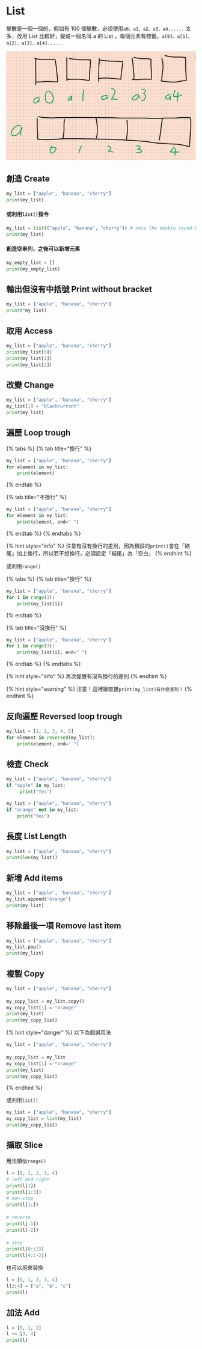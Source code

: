 # List

變數是一個一個的，假如有 100 個變數，必須使用`a0、a1、a2、a3、a4......` 太多，改用 List 比較好，變成一個名叫 a 的 List ，每個元素有標籤，`a[0]、a[1]、a[2]、a[3]、a[4]......`

![](../../.gitbook/assets/image%20%2840%29.png)

## 創造 Create

```python
my_list = ["apple", "banana", "cherry"]
print(my_list)
```

#### 或利用`list()`指令

```python
my_list = list(("apple", "banana", "cherry")) # note the double round-brackets
print(my_list)
```

#### 創造空串列，之後可以新增元素

```python
my_empty_list = []
print(my_empty_list)
```

## 輸出但沒有中括號 Print without bracket

```python
my_list = ["apple", "banana", "cherry"]
print(*my_list)
```

## 取用 Access

```python
my_list = ["apple", "banana", "cherry"]
print(my_list[0])
print(my_list[1])
print(my_list[2])
```

## 改變 Change

```python
my_list = ["apple", "banana", "cherry"]
my_list[1] = "blackcurrant"
print(my_list)
```

## 遍歷 Loop trough

{% tabs %}
{% tab title="換行" %}
```python
my_list = ["apple", "banana", "cherry"]
for element in my_list:
    print(element)
```
{% endtab %}

{% tab title="不換行" %}
```python
my_list = ["apple", "banana", "cherry"]
for element in my_list:
    print(element, end=" ")
```
{% endtab %}
{% endtabs %}

{% hint style="info" %}
注意有沒有換行的差別，因為預設的`print()`會在「結尾」加上換行，所以若不想換行，必須設定「結尾」為「空白」
{% endhint %}

或利用`range()`

{% tabs %}
{% tab title="換行" %}
```python
my_list = ["apple", "banana", "cherry"]
for i in range(3):
    print(my_list[i])
```
{% endtab %}

{% tab title="沒換行" %}
```python
my_list = ["apple", "banana", "cherry"]
for i in range(3):
    print(my_list[i], end=" ")
```
{% endtab %}
{% endtabs %}

{% hint style="info" %}
再次提醒有沒有換行的差別
{% endhint %}

{% hint style="warning" %}
注意！這裡跟直接`print(my_list)有什麼差別？`
{% endhint %}

## 反向遍歷 Reversed loop trough

```python
my_list = [1, 2, 3, 4, 5]
for element in reversed(my_list):
    print(element, end=" ")
```

## 檢查 Check

```python
my_list = ["apple", "banana", "cherry"]
if "apple" in my_list:
     print("Yes")
```

```python
my_list = ["apple", "banana", "cherry"]
if "orange" not in my_list:
    print("Yes")
```

## 長度 List Length

```python
my_list = ["apple", "banana", "cherry"]
print(len(my_list))
```

## 新增 Add items

```python
my_list = ["apple", "banana", "cherry"]
my_list.append("orange")
print(my_list)
```

## 移除最後一項 Remove last item

```python
my_list = ["apple", "banana", "cherry"]
my_list.pop()
print(my_list)
```

## 複製 Copy

```python
my_list = ["apple", "banana", "cherry"]

my_copy_list = my_list.copy() 
my_copy_list[1] = "orange"
print(my_list)
print(my_copy_list)
```

{% hint style="danger" %}
以下為錯誤用法

```python
my_list = ["apple", "banana", "cherry"]

my_copy_list = my_list
my_copy_list[1] = "orange"
print(my_list)
print(my_copy_list)
```
{% endhint %}

或利用`list()`

```python
my_list = ["apple", "banana", "cherry"]
my_copy_list = list(my_list)
print(my_copy_list)
```

## 擷取 Slice

用法類似`range()`

```python
l = [0, 1, 2, 3, 4]
# left and right
print(l[1])
print(l[1:3])
# non-stop
print(l[1:])

# reverse
print(l[-1])
print(l[-2])

# step
print(l[0::2])
print(l[4::-2])
```

也可以用來替換

```python
l = [0, 1, 2, 3, 4]
l[2:4] = ["a", "b", "c"]
print(l)
```



## 加法 Add

```python
l = [0, 1, 2]
l += [3, 4]
print(l)
```



